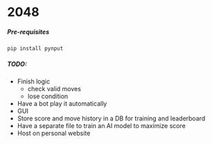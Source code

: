 # 2048

##### Pre-requisites
```
pip install pynput
```

##### TODO:
- Finish logic 
    - check valid moves
    - lose condition
- Have a bot play it automatically
- GUI
- Store score and move history in a DB for training and leaderboard
- Have a separate file to train an AI model to maximize score
- Host on personal website
